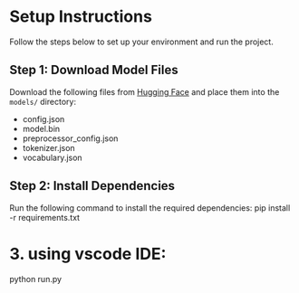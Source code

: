 # Setup Instructions

Follow the steps below to set up your environment and run the project.

## Step 1: Download Model Files
Download the following files from [Hugging Face](https://huggingface.co/Systran/faster-whisper-large-v3/tree/main) and place them into the `models/` directory:
- config.json
- model.bin
- preprocessor_config.json
- tokenizer.json
- vocabulary.json

## Step 2: Install Dependencies
Run the following command to install the required dependencies:
pip install -r requirements.txt

# 3. using vscode IDE: 

   python run.py


